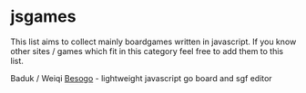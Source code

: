 # jsgames
This list aims to collect mainly boardgames written in javascript. If you know other sites / games which fit in this category feel free to add them to this list.

Baduk / Weiqi
[Besogo](http://yewang.github.io/besogo/) - lightweight javascript go board and sgf editor
